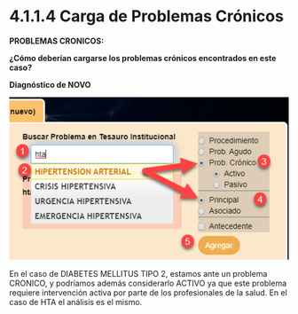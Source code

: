 # 4.1.1.4 Carga de Problemas Crónicos

**PROBLEMAS CRONICOS:**

**¿Cómo deberían cargarse los problemas crónicos encontrados en este caso?**

**Diagnóstico de NOVO**

![](<../../../.gitbook/assets/image (57).png>)

En el caso de DIABETES MELLITUS TIPO 2, estamos ante un problema CRONICO, y podríamos además considerarlo ACTIVO ya que este problema requiere intervención activa por parte de los profesionales de la salud. En el caso de HTA el análisis es el mismo.

